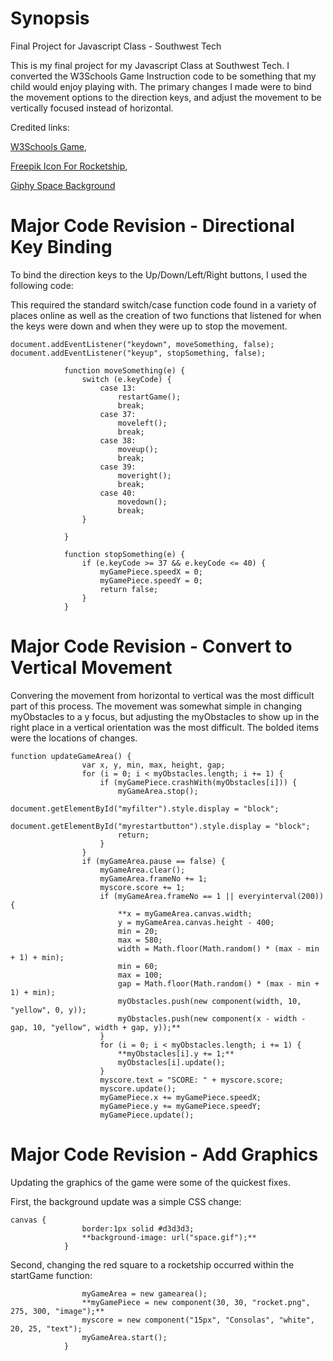 # Synopsis
Final Project for Javascript Class - Southwest Tech

This is my final project for my Javascript Class at Southwest Tech.  I converted the W3Schools Game Instruction code to be something that my child would enjoy playing with.  The primary changes I made were to bind the movement options to the direction keys, and adjust the movement to be vertically focused instead of horizontal. 

Credited links:

[W3Schools Game](https://www.w3schools.com/graphics/game_intro.asp), 

[Freepik Icon For Rocketship](https://www.flaticon.com/), 

[Giphy Space Background](https://giphy.com/gifs/space-galaxy-ygAaR0n5RsyAM/)

# Major Code Revision - Directional Key Binding

To bind the direction keys to the Up/Down/Left/Right buttons, I used the following code:

This required the standard switch/case function code found in a variety of places online as well as the creation of two functions that listened for when the keys were down and when they were up to stop the movement. 

```
document.addEventListener("keydown", moveSomething, false);
document.addEventListener("keyup", stopSomething, false);

            function moveSomething(e) {
                switch (e.keyCode) {
                    case 13:
                        restartGame();
                        break;
                    case 37:
                        moveleft();
                        break;
                    case 38:
                        moveup();
                        break;
                    case 39:
                        moveright();
                        break;
                    case 40:
                        movedown();
                        break;
                }

            }

            function stopSomething(e) {
                if (e.keyCode >= 37 && e.keyCode <= 40) {
                    myGamePiece.speedX = 0;
                    myGamePiece.speedY = 0;
                    return false;
                }
            }
```
            
# Major Code Revision - Convert to Vertical Movement 

Convering the movement from horizontal to vertical was the most difficult part of this process.  The movement was somewhat simple in changing myObstacles to a y focus, but adjusting the myObstacles to show up in the right place in a vertical orientation was the most difficult.  The bolded items were the locations of changes. 

```
function updateGameArea() {
                var x, y, min, max, height, gap;
                for (i = 0; i < myObstacles.length; i += 1) {
                    if (myGamePiece.crashWith(myObstacles[i])) {
                        myGameArea.stop();
                        document.getElementById("myfilter").style.display = "block";
                        document.getElementById("myrestartbutton").style.display = "block";
                        return;
                    }
                }
                if (myGameArea.pause == false) {
                    myGameArea.clear();
                    myGameArea.frameNo += 1;
                    myscore.score += 1;
                    if (myGameArea.frameNo == 1 || everyinterval(200)) {
                        **x = myGameArea.canvas.width;
                        y = myGameArea.canvas.height - 400;
                        min = 20;
                        max = 580;
                        width = Math.floor(Math.random() * (max - min + 1) + min);
                        min = 60;
                        max = 100;
                        gap = Math.floor(Math.random() * (max - min + 1) + min);
                        myObstacles.push(new component(width, 10, "yellow", 0, y));
                        myObstacles.push(new component(x - width - gap, 10, "yellow", width + gap, y));**
                    }
                    for (i = 0; i < myObstacles.length; i += 1) {
                        **myObstacles[i].y += 1;**
                        myObstacles[i].update();
                    }
                    myscore.text = "SCORE: " + myscore.score;
                    myscore.update();
                    myGamePiece.x += myGamePiece.speedX;
                    myGamePiece.y += myGamePiece.speedY;
                    myGamePiece.update();
```

# Major Code Revision - Add Graphics

Updating the graphics of the game were some of the quickest fixes.  

First, the background update was a simple CSS change:

```
canvas {
                border:1px solid #d3d3d3;
                **background-image: url("space.gif");**
            }
```
            
Second, changing the red square to a rocketship occurred within the startGame function:

```function startGame() {
                myGameArea = new gamearea();
                **myGamePiece = new component(30, 30, "rocket.png", 275, 300, "image");**
                myscore = new component("15px", "Consolas", "white", 20, 25, "text");
                myGameArea.start();
            }
```
